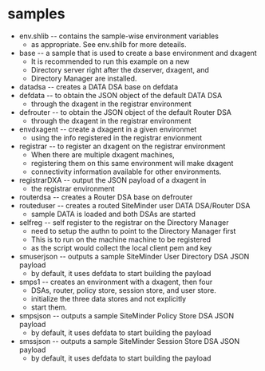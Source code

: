 # samples
* env.shlib -- contains the sample-wise environment variables
	* as appropriate. See env.shilb for more deteails.
* base -- a sample that is used to create a base environment and dxagent
	* It is recommended to run this example on a new
	* Directory server right after the dxserver, dxagent, and
	* Directory Manager are installed.
* datadsa -- creates a DATA DSA base on defdata
* defdata -- to obtain the JSON object of the default DATA DSA
	* through the dxagent in the registrar environment
* defrouter -- to obtain the JSON object of the default Router DSA
	* through the dxagent in the registrar environment
* envdxagent -- create a dxagent in a given environmet
	* using the info registered in the registrar envionment
* registrar -- to register an dxagent on the registrar environment
	* When there are multiple dxagent machines,
	* registering them on this same environment will make dxagent
	* connectivity information available for other environments.
* registrarDXA -- output the JSON payload of a dxagent in
	* the registrar environment 
* routerdsa -- creates a Router DSA base on defrouter
* routeduser -- creates a routed SiteMinder user DATA DSA/Router DSA
	* sample DATA is loaded and both DSAs are started
* selfreg -- self register to the registrar on the Directory Manager
	* need to setup the authn to point to the Directory Manager first
	* This is to run on the machine machine to be registered
	* as the script would collect the local client pem and key
* smuserjson -- outputs a sample SiteMinder User Directory DSA JSON payload
	* by default, it uses defdata to start building the payload
* smps1 -- creates an environment with a dxagent, then four
	* DSAs, router, policy store, session store, and user store.
	* initialize the three data stores and not explicitly
	* start them.
* smpsjson -- outputs a sample SiteMinder Policy Store DSA JSON payload
	* by default, it uses defdata to start building the payload
* smssjson -- outputs a sample SiteMinder Session Store DSA JSON payload
	* by default, it uses defdata to start building the payload
